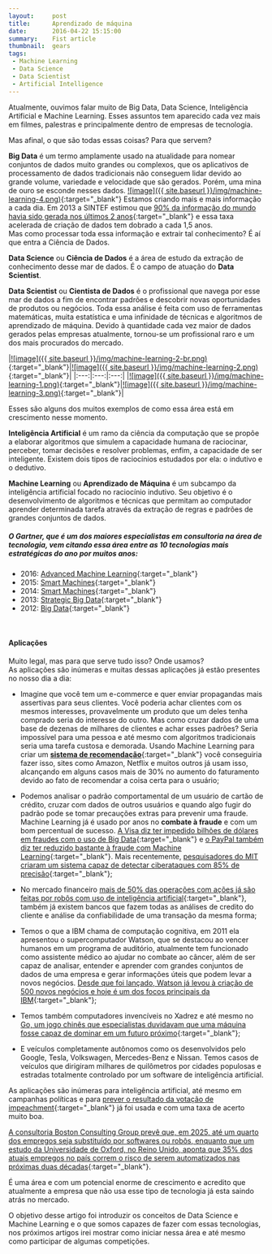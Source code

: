 ```yaml
---
layout:     post
title:      Aprendizado de máquina
date:       2016-04-22 15:15:00
summary:    Fist article
thumbnail:  gears
tags:
 - Machine Learning
 - Data Science
 - Data Scientist
 - Artificial Intelligence
---
```

Atualmente, ouvimos falar muito de Big Data, Data Science, Inteligência Artificial e Machine Learning.
Esses assuntos tem aparecido cada vez mais em filmes, palestras e principalmente dentro de empresas de tecnologia.

Mas afinal, o que são todas essas coisas? Para que servem?

**Big Data** é um termo amplamente usado na atualidade para nomear conjuntos de dados muito grandes ou complexos, que os aplicativos de processamento de dados tradicionais não conseguem lidar devido ao grande volume, variedade e velocidade que são gerados.
Porém, uma mina de ouro se esconde nesses dados.
[![image]({{ site.baseurl }}/img/machine-learning-4.png)](http://temas.folha.uol.com.br/futuro-digital/consumo-e-sociedade/big-data-torna-possivel-que-empresas-e-governos-prevejam-o-futuro.shtml){:target="_blank"}
Estamos criando mais e mais informação a cada dia. Em 2013 a SINTEF estimou que [90% da informação do mundo havia sido gerada nos últimos 2 anos](https://www.sciencedaily.com/releases/2013/05/130522085217.htm){:target="_blank"} e essa taxa acelerada de criação de dados tem dobrado a cada 1,5 anos.
<br>Mas como processar toda essa informação e extrair tal conhecimento? É aí que entra a Ciência de Dados.

**Data Science** ou **Ciência de Dados** é a área de estudo da extração de conhecimento desse mar de dados. É o campo de atuação do **Data Scientist**.

**Data Scientist** ou **Cientista de Dados** é o profissional que navega por esse mar de dados a fim de encontrar padrões e descobrir novas oportunidades de produtos ou negócios. Toda essa análise é feita com uso de ferramentas matemáticas, muita estatística e uma infinidade de técnicas e algoritmos de aprendizado de máquina.
Devido à quantidade cada vez maior de dados gerados pelas empresas atualmente, tornou-se um profissional raro e um dos mais procurados do mercado.

|[![image]({{ site.baseurl }}/img/machine-learning-2-br.png)](http://hbrbr.com.br/cientista-de-dados-o-profissional-mais-cobicado-do-seculo-21/){:target="_blank"}|[![image]({{ site.baseurl }}/img/machine-learning-2.png)](https://hbr.org/2012/10/data-scientist-the-sexiest-job-of-the-21st-century/){:target="_blank"}|
|:---:|:---:|:---:|
|[![image]({{ site.baseurl }}/img/machine-learning-1.png)](http://www.computerworld.com/article/3025440/data-analytics/why-data-scientist-is-this-years-hottest-job.html){:target="_blank"}|[![image]({{ site.baseurl }}/img/machine-learning-3.png)](http://www.forbes.com/sites/gilpress/2015/10/21/the-number-of-data-scientists-has-doubled-over-the-last-4-years/){:target="_blank"}|

Esses são alguns dos muitos exemplos de como essa área está em crescimento nesse momento.

**Inteligência Artificial** é um ramo da ciência da computação que se propõe a elaborar algoritmos que simulem a capacidade humana de raciocinar, perceber, tomar decisões e resolver problemas, enfim, a capacidade de ser inteligente. Existem dois tipos de raciocínios estudados por ela: o indutivo e o dedutivo. 

**Machine Learning** ou **Aprendizado de Máquina** é um subcampo da inteligência artificial focado no raciocínio indutivo. Seu objetivo é o desenvolvimento de algoritmos e técnicas que permitam ao computador aprender determinada tarefa através da extração de regras e padrões de grandes conjuntos de dados.

##### O Gartner, que é um dos maiores especialistas em consultoria na área de tecnologia, vem citando essa área entre as 10 tecnologias mais estratégicas do ano por muitos anos:
* 2016: [Advanced Machine Learning](http://www.gartner.com/newsroom/id/3143521){:target="_blank"}
* 2015: [Smart Machines](http://www.gartner.com/newsroom/id/2867917){:target="_blank"}
* 2014: [Smart Machines](http://www.gartner.com/newsroom/id/2603623){:target="_blank"}
* 2013: [Strategic Big Data](http://www.gartner.com/newsroom/id/2209615){:target="_blank"}
* 2012: [Big Data](http://www.gartner.com/newsroom/id/1826214){:target="_blank"}

<br>

#### Aplicações

Muito legal, mas para que serve tudo isso? Onde usamos?<br>
As aplicações são inúmeras e muitas dessas aplicações já estão presentes no nosso dia a dia:

* Imagine que você tem um e-commerce e quer enviar propagandas mais assertivas para seus clientes. Você poderia achar clientes com os mesmos interesses, provavelmente um produto que um deles tenha comprado seria do interesse do outro. Mas como cruzar dados de uma base de dezenas de milhares de clientes e achar esses padrões? Seria impossível para uma pessoa e até mesmo com algoritmos tradicionais seria uma tarefa custosa e demorada. Usando Machine Learning para criar um [**sistema de recomendação**](http://exame.abril.com.br/revista-exame/edicoes/980/noticias/o-software-que-le-pensamento){:target="_blank"} você conseguiria fazer isso, sites como Amazon, Netflix e muitos outros já usam isso, alcançando em alguns casos mais de 30% no aumento do faturamento devido ao fato de recomendar a coisa certa para o usuário;

* Podemos analisar o padrão comportamental de um usuário de cartão de crédito, cruzar com dados de outros usuários e quando algo fugir do padrão pode se tomar precauções extras para prevenir uma fraude. Machine Learning já é usado por anos no **combate à fraude** e com um bom percentual de sucesso. [A Visa diz ter impedido bilhões de dólares em fraudes com o uso de Big Data](http://blogs.wsj.com/cio/2013/03/11/visa-says-big-data-identifies-billions-of-dollars-in-fraud/){:target="_blank"} e [o PayPal também diz ter reduzido bastante à fraude com Machine Learning](http://www.infoworld.com/article/2907877/machine-learning/how-paypal-reduces-fraud-with-machine-learning.html){:target="_blank"}. Mais recentemente, [pesquisadores do MIT criaram um sistema capaz de detectar ciberataques com 85% de precisão](http://olhardigital.uol.com.br/fique_seguro/noticia/inteligencia-artificial-ajuda-a-identificar-ciberataques/57348){:target="_blank"};


* No mercado financeiro [mais de 50% das operações com ações já são feitas por robôs com uso de inteligência artificial](http://super.abril.com.br/tecnologia/os-robos-de-wall-street){:target="_blank"}, também já existem bancos que fazem todas as análises de credito do cliente e análise da confiabilidade de uma transação da mesma forma;

* Temos o que a IBM chama de computação cognitiva, em 2011 ela apresentou o supercomputador Watson, que se destacou ao vencer humanos em um programa de auditório, atualmente tem funcionado como assistente médico ao ajudar no combate ao câncer, além de ser capaz de analisar, entender e aprender com grandes conjuntos de dados de uma empresa e gerar informações úteis que podem levar a novos negócios. [Desde que foi lançado, Watson já levou à criação de 500 novos negócios e hoje é um dos focos principais da IBM](
http://www.bitmag.com.br/2016/02/ibm-arranca-partnerworld-com-foco-na-nuvem-analitica-e-inteligencia-artificial/){:target="_blank"};

* Temos também computadores invencíveis no Xadrez e até mesmo no [Go, um jogo chinês que especialistas duvidavam que uma máquina fosse capaz de dominar em um futuro próximo](http://veja.abril.com.br/noticia/vida-digital/computador-do-google-vence-sul-coreano-lenda-do-jogo-chines-go){:target="_blank"};

* E veículos completamente autônomos como os desenvolvidos pelo Google, Tesla, Volkswagen, Mercedes-Benz e Nissan. Temos casos de veículos que dirigiram milhares de quilômetros por cidades populosas e estradas totalmente controlado por um software de inteligência artificial.

As aplicações são inúmeras para inteligência artificial, até mesmo em campanhas políticas e para [prever o resultado da votação de impeachment](https://www.gustavodemari.com.br/data-science-para-previsao-da-votacao-do-impeachment/){:target="_blank"} já foi usada e com uma taxa de acerto muito boa.

[A consultoria Boston Consulting Group prevê que, em 2025, até um quarto dos empregos seja substituído por softwares ou robôs, enquanto que um estudo da Universidade de Oxford, no Reino Unido, aponta que 35% dos atuais empregos no país correm o risco de serem automatizados nas próximas duas décadas](http://www.bbc.com/portuguese/noticias/2015/09/150914_profissoes_robos_lgb){:target="_blank"}.

É uma área e com um potencial enorme de crescimento e acredito que atualmente a empresa que não usa esse tipo de tecnologia já esta saindo atrás no mercado.

O objetivo desse artigo foi introduzir os conceitos de Data Science e Machine Learning e o que somos capazes de fazer com essas tecnologias, nos próximos artigos irei mostrar como iniciar nessa área e até mesmo como participar de algumas competições.
